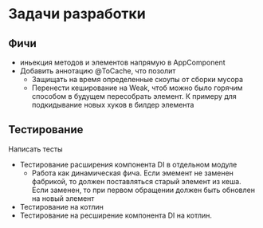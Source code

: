 # Задачи разработки 

## Фичи

- иньекция методов и элементов напрямую в AppComponent
- Добавить аннотацию @ToCache, что позолит 
  - Защищать на время определенные скоупы от сборки мусора 
  - Перенести кеширование на Weak, 
  чтоб можно было горячим способом в будущем пересобрать элемент.
  К примеру для подкидывание новых хуков в билдер элемента

## Тестирование 

Написать тесты

 - Тестирование расширения компонента DI в отдельном модуле
   - Работа как динамическая фича. Если эмемент не заменен фабрикой, то должен поставляться старый элемент из кеша.
     Если заменен, то при первом обращении должен быть обновлен на новый элемент 
- Тестирование на котлин 
- Тестирование на ресширение компонента DI на котлин.